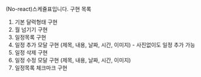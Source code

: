 (No-react)스케쥴표입니다.
구현 목록
1. 기본 달력형태 구현
2. 월 넘기기 구현
3. 일정목록 구현
4. 일정 추가 모달 구현 (제목, 내용, 날짜, 시간, 이미지) - 사진없이도 일정 추가 가능
5. 일정 삭제 구현
6. 일정 수정 모달 구현 (제목, 내용, 날짜, 시간, 이미지)
8. 일정목록 체크마크 구현
